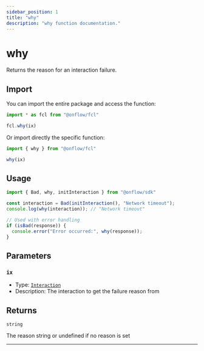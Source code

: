 ```yaml
---
sidebar_position: 1
title: "why"
description: "why function documentation."
---
```


<!-- THIS DOCUMENT IS AUTO-GENERATED FROM [onflow/fcl/../sdk/src/interaction/interaction.ts](https://github.com/onflow/fcl-js/tree/master/packages/fcl/../sdk/src/interaction/interaction.ts). DO NOT EDIT MANUALLY -->

# why

Returns the reason for an interaction failure.

## Import

You can import the entire package and access the function:

```typescript
import * as fcl from "@onflow/fcl"

fcl.why(ix)
```

Or import directly the specific function:

```typescript
import { why } from "@onflow/fcl"

why(ix)
```

## Usage

```typescript
import { Bad, why, initInteraction } from "@onflow/sdk"

const interaction = Bad(initInteraction(), "Network timeout");
console.log(why(interaction)); // "Network timeout"

// Used with error handling
if (isBad(response)) {
  console.error("Error occurred:", why(response));
}
```

## Parameters

### `ix` 


- Type: [`Interaction`](../types#interaction)
- Description: The interaction to get the failure reason from


## Returns

`string`


The reason string or undefined if no reason is set

---